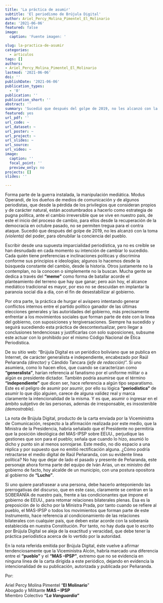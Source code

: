 ```yaml
---
title: 'La práctica de asumir'
subtitle: 'El periodismo de Brújula Digital'
author: Ariel_Percy_Molina_Pimentel_El_Molinario
date: '2021-06-06'
featured: false
image:
  caption: 'Fuente imagen: '

slug: la-practica-de-asumir
categories:
  - articulos
tags: []
authors:
- Ariel_Percy_Molina_Pimentel_El_Molinario
lastmod: '2021-06-06'
doi: ''
publishDate: '2021-06-06'
publication_types:
  - '0'
publication: ''
publication_short: ''
abstract: ''
summary: 'Sucedió que después del golpe de 2019, no les alcanzó con la toma (violenta) del poder, para obnubilar la conciencia del pueblo'
featured: yes
url_pdf: ''
url_code: ~
url_dataset: ~
url_poster: ~
url_project: ~
url_slides: ~
url_source: 
url_video: ~
image:
  caption: ''
  focal_point: ''
  preview_only: no
projects: []
slides: ''

---
```



Forma parte de la guerra instalada, la manipulación mediática. Modus Operandi, de los dueños de medios de comunicación y de algunos periodistas, que desde la pérdida de los privilegios que consideran propios y de carácter natural, están acostumbrados a hacerlo como estrategia de pugna política, ante el cambio irreversible que se vive en nuestro país, de este el inicio del proceso de cambio, para ellos desde la recuperación de la democracia en octubre pasado, no se permiten tregua para el contra ataque. Sucedió que después del golpe de 2019, no les alcanzó con la toma *(violenta)* del poder, para obnubilar la conciencia del pueblo.

Escribir desde una supuesta imparcialidad periodística, ya no es creíble se han desnudado en cada momento su intención de cambiar lo sucedido. Cada quién tiene preferencias e inclinaciones políticas y discrimina conforme sus principios e ideologías; algunos lo hacemos desde la búsqueda constante del cambio, desde la historia. Otros justamente no la contemplan, no la conocen o simplemente no la buscan. Mucha gente se dedica a través del **“meme”** como forma de batallar acorde el planteamiento del terreno que hay que ganar; pero aún hoy, el alcance mediático tradicional es mayor, por eso no se descuidan en implantar la paranoia social día a día, con el fin de desestabilizar al gobierno.

Por otra parte, la práctica de hurgar el avispero intentando generar conflictos internos entre el partido político ganador de las últimas elecciones generales y las autoridades del gobierno, más precisamente enfrentar a los movimientos sociales que forman parte de éste con la línea del gobierno, con suposiciones y tergiversaciones. Siempre ha sucedido y seguirá sucediendo esta práctica de descontextualizar, pero llegar a conclusiones tendenciosas y justificarlas con solo suposiciones,  subsume este actuar con lo prohibido por el mismo Código Nacional de Ética Periodística.

De su sitio web: “Brújula Digital es un periódico boliviano que se publica en Internet, de carácter generalista e independiente, encabezado por Raúl Peñaranda *(director)* y Cándido Tancara *(jefe de redacción)*”. Si uno asumiera, como lo hacen ellos, que cuando se caracterizan  como **“generalista”**, harían referencia al fanatismo por el uniforme militar o a algún ex presidente dictador. También podría asumirse que el término **“independiente”** que dicen ser, hace referencia a algún tipo separatismo. Este es el peligro de asumir por asumir, por ello su lógica **“periodística”** de asumir lo que dijo alguien, carece de alguna validez real y marca claramente la intencionalidad de la misma. Y es que, asumir o ingresar en el ámbito subjetivo de las personas, además de irresponsable, es insostenible *(demostrable)*.

La nota de Brújula Digital, producto de la carta enviada por la Viceministra de Comunicación, respecto a la afirmación realizada por este medio, que la Ministra de la Presidencia, habría señalado que el Presidente no permitiría que la posición ideológica del MAS-IPSP sobre EEUU., perjudique las gestiones que son para el pueblo; señala que cuando lo hizo, asumió lo dicho y punto sin al menos sonrojarse. Este medio, no dio espacio a una réplica y por supuesto que no emitió rectificación alguna. ¿Cómo podría retractarse el medio digital de Raúl Peñaranda, con su evidente línea política? No hay que dejar de lado el pasado y presente de Peñaranda,  este personaje ahora forma parte del equipo de Iván Arias, un ex ministro del gobierno de facto, hoy alcalde de un municipio, con una postura opositora al gobierno de **“Lucho”**.

Si uno quiere parafrasear a una persona, debe hacerlo anteponiendo las prerrogativas del discurso, que en este caso, claramente se centran en la SOBERANÍA de nuestro país, frente a las condicionantes que impone el gobierno de EEUU., para retomar relaciones bilaterales plenas. Esa es la preposición de lo dicho por la Ministra Prada, por tanto cuando se refiere al pueblo, el MAS-IPSP o todos los movimientos que forman parte de este Instrumento, hace referencia al condicionamiento de las relaciones bilaterales con cualquier país, que deben estar acorde con la soberanía establecida en nuestra Constitución. Por tanto, no hay duda que lo escrito por Brújula Digital se aleja de la exactitud y veracidad, que debe tener la práctica periodística acerca de lo vertido por la autoridad.

En la nota referida emitida por Brújula Digital, éste vuelve a afirmar tendenciosamente que la Viceministra Alcón, habría marcado una diferencia entre el **“pueblo”** y el **“MAS –IPSP”**, extremo que no se evidencia en ninguna línea de la carta dirigida a este periódico, dejando en evidencia la intencionalidad de su publicación, autorizada y publicada por Peñaranda.

Por:<br>

Ariel Percy Molina Pimentel “**El Molinario**”<br>
Abogado y Militante **MAS – IPSP**<br>
Miembro Colectivo **“*La Vanguardia*”**

